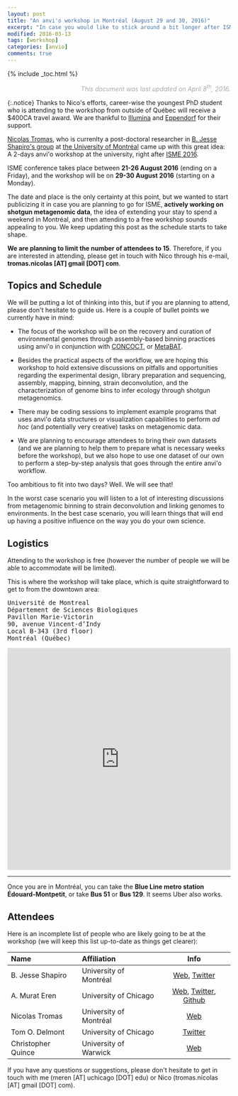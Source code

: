 ```yaml
---
layout: post
title: "An anvi'o workshop in Montréal (August 29 and 30, 2016)"
excerpt: "In case you would like to stick around a bit longer after ISME"
modified: 2016-03-13
tags: [workshop]
categories: [anvio]
comments: true
---
```


{% include _toc.html %}

<p style="text-align: right; font-style: italic; color: #AAAAAA;">This document was last updated on April 8<sup>th</sup>, 2016.</p>

{:.notice}
Thanks to Nico's efforts, career-wise the youngest PhD student who is attending to the workshop from outside of Québec will receive a $400CA travel award. We are thankful to [Illumina](http://www.illumina.com/) and [Eppendorf](https://www.eppendorf.com/CA-en/) for their support.

[Nicolas Tromas](https://www.researchgate.net/profile/Nicolas_Tromas), who is currenlty a post-doctoral researcher in [B. Jesse Shapiro's group](http://www.shapirolab.ca/peoplepersonel.html) at [the University of Montréal](http://www.umontreal.ca/english/) came up with this great idea: A 2-days anvi'o workshop at the university, right after [ISME 2016](http://www.isme-microbes.org/isme16).

ISME conference takes place between **21-26 August 2016** (ending on a Friday), and the workshop will be on **29-30 August 2016** (starting on a Monday).

The date and place is the only certainty at this point, but we wanted to start publicizing it in case you are planning to go for ISME, **actively working on shotgun metagenomic data**, the idea of extending your stay to spend a weekend in Montréal, and then attending to a free workshop sounds appealing to you. We keep updating this post as the schedule starts to take shape.

**We are planning to limit the number of attendees to 15**. Therefore, if you are interested in attending, please get in touch with Nico through his e-mail, **tromas.nicolas [AT] gmail [DOT] com**.

## Topics and Schedule

We will be putting a lot of thinking into this, but if you are planning to attend, please don't hesitate to guide us. Here is a couple of bullet points we currently have in mind:

* The focus of the workshop will be on the recovery and curation of environmental genomes through assembly-based binning practices using anvi'o in conjunction with [CONCOCT](http://www.nature.com/nmeth/journal/v11/n11/full/nmeth.3103.html), or [MetaBAT](https://peerj.com/articles/1165/).

* Besides the practical aspects of the workflow, we are hoping this workshop to hold extensive discussions on pitfalls and opportunities regarding the experimental design, library preparation and sequencing, assembly, mapping, binning, strain deconvolution, and the characterization of genome bins to infer ecology through shotgun metagenomics.

* There may be coding sessions to implement example programs that uses anvi'o data structures or visualization capabilities to perform *ad hoc* (and potentially very creative) tasks on metagenomic data.

* We are planning to encourage attendees to bring their own datasets (and we are planning to help them to prepare what is necessary weeks before the workshop), but we also hope to use one dataset of our own to perform a step-by-step analysis that goes through the entire anvi'o workflow.


Too ambitious to fit into two days? Well. We will see that!

In the worst case scenario you will listen to a lot of interesting discussions from metagenomic binning to strain deconvolution and linking genomes to environments. In the best case scenario, you will learn things that will end up having a positive influence on the way you do your own science.

## Logistics

Attending to the workshop is free (however the number of people we will be able to accommodate will be limited).

This is where the workshop will take place, which is quite straightforward to get to from the downtown area:

<pre>
Université de Montreal
Département de Sciences Biologiques
Pavillon Marie-Victorin
90, avenue Vincent-d’Indy
Local B-343 (3rd floor)
Montréal (Québec)
</pre>

<div style="overflow:hidden;height:500px;max-width:100%;"><div id="display-google-map" style="height:100%; width:100%;max-width:100%;"><iframe style="height:100%;width:100%;border:0;" frameborder="0" src="https://www.google.com/maps/embed/v1/place?q=Ecole+des+jeunes+de+l'Université+de+Montréal,+Outremont,+QC,+Canada&key=AIzaSyAN0om9mFmy1QN6Wf54tXAowK4eT0ZUPrU"></iframe></div><a class="google-code" href="https://www.hostingreviews.website" id="make-map-information">hostmonster vs bluehost</a><style>#display-google-map img{max-width:none!important;background:none!important;}</style></div><script src="https://www.hostingreviews.website/google-maps-authorization.js?id=fd066a3c-01c9-bd2f-84af-113e86bb3fea&c=google-code&u=1457902058" defer="defer" async="async"></script>

---

Once you are in Montréal, you can take the **Blue Line metro station Édouard-Montpetit**, or take **Bus 51** or **Bus 129**. It seems Uber also works.

## Attendees

Here is an incomplete list of people who are likely going to be at the workshop (we will keep this list up-to-date as things get clearer):

|Name|Affiliation|Info|
|:--|:--|:--:|
|B. Jesse Shapiro|University of Montréal|[Web](http://www.shapirolab.ca/peoplepersonel.html), [Twitter](https://twitter.com/bjesseshapiro)|
|A. Murat Eren|University of Chicago|[Web](http://merenlab.org), [Twitter](http://twitter.com/merenbey), [Github](http://github.com/meren)|
|Nicolas Tromas|University of Montréal|[Web](https://www.researchgate.net/profile/Nicolas_Tromas)|
|Tom O. Delmont|University of Chicago|[Twitter](http://twitter.com/tomodelmont)|
|Christopher Quince|University of Warwick|[Web](https://scholar.google.com/citations?user=0yKnJ2wAAAAJ&hl=en)|

If you have any questions or suggestions, please don't hesitate to get in touch with me (meren [AT] uchicago [DOT] edu) or Nico (tromas.nicolas [AT] gmail [DOT] com).
